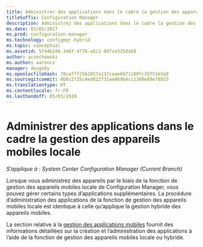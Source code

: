 ```yaml
---
title: Administrer des applications dans le cadre la gestion des appareils mobiles locale
titleSuffix: Configuration Manager
description: Administrez des applications dans le cadre la gestion des appareils mobiles locale.
ms.date: 03/05/2017
ms.prod: configuration-manager
ms.technology: configmgr-hybrid
ms.topic: conceptual
ms.assetid: 5f44b246-3467-4778-a5c2-047ce325da58
author: aczechowski
ms.author: aaroncz
manager: dougeby
ms.openlocfilehash: 78cefff25b2657a137ceae6971c80fc35f5163e0
ms.sourcegitcommit: 0b0c2735c4ed822731ae069b4cc1380e89e78933
ms.translationtype: HT
ms.contentlocale: fr-FR
ms.lasthandoff: 05/03/2018
---
```

# <a name="manage-applications-for-on-premises-mobile-device-management"></a>Administrer des applications dans le cadre la gestion des appareils mobiles locale

*S’applique à : System Center Configuration Manager (Current Branch)*

Lorsque vous administrez des appareils par le biais de la fonction de gestion des appareils mobiles locale de Configuration Manager, vous pouvez gérer certains types d’applications supplémentaires. La procédure d’administration des applications de la fonction de gestion des appareils mobiles locale est identique à celle qu’applique la gestion hybride des appareils mobiles.

La section relative à la [gestion des applications mobiles](management-tasks-applications.md) fournit des informations détaillées sur la création et l’administration des applications à l’aide de la fonction de gestion des appareils mobiles locale ou hybride.
